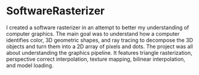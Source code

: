 # SoftwareRasterizer

I created a software rasterizer in an attempt to better my understanding of computer graphics. The main goal was to understand how a computer identifies color, 3D geometric shapes, and ray tracing to decompose the 3D objects and turn them into a 2D array of pixels and dots. The project was all about understanding the graphics pipeline. It features triangle rasterization, perspective correct interpolation, texture mapping, bilinear interpolation, and model loading. 
